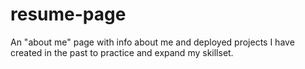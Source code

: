 # resume-page
An "about me" page with info about me and deployed projects I have created in the past to practice and expand my skillset.

